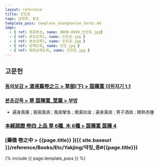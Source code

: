 ```yaml
---
layout: reference
title: 인진호
tags: 상한론, 본초
template_pass: template_shanghanlun_herbs.md
imgs:
  - { ref: 증류본초, name: 0008-0049_인진호.jpg}
  - { ref: 본초강목1, name: 인진호.jpg }
  - { ref: 본초강목2, name: 인진호.jpg }
  - { ref: 삼재도회, name: 인진.jpg }
  - { ref: 화한삼재도회, name: 인진호.jpg }
---
```


## 고문헌

### [동의보감 > 湯液篇卷之三 > 草部(下) >  茵蔯蒿 더위지기 1.1](https://mediclassics.kr/books/8/volume/22/#content_4)

### [본초강목 > 草	茵陳蒿_莖葉 > 부방]()

* 遍身風癢 ; 癧瘍風病 ; 風疾攣急 ; 癇黃如金 ; 遍身黃疸 ; 男子酒疸 ; 眼熱赤腫


### [本經疏證 卷四 上品 草 6種, 木 6種 > 茵蔯蒿 茵蔯 4](https://mediclassics.kr/books/154/volume/4/#content_30)


### [藥徵 卷之中 > {{page.title}} ]({{ site.baseurl }}/reference/Books/Etc/Yakjing/약징_중#{{page.title}})


{% include {{ page.template_pass }} %}
